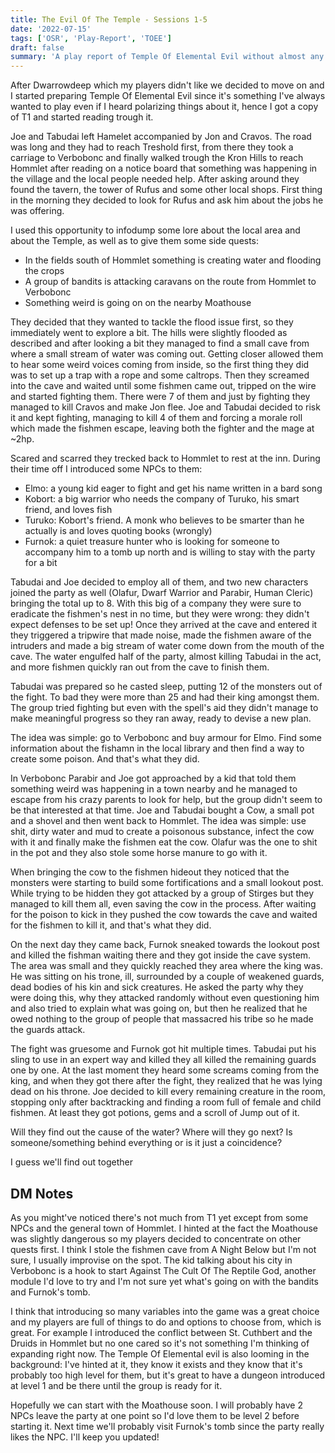 ```yaml
---
title: The Evil Of The Temple - Sessions 1-5
date: '2022-07-15'
tags: ['OSR', 'Play-Report', 'TOEE']
draft: false
summary: 'A play report of Temple Of Elemental Evil without almost any module content so far'
---
```


After Dwarrowdeep which my players didn't like we decided to move on and I started preparing Temple Of Elemental Evil since it's something I've always wanted to play even if I heard polarizing things about it, hence I got a copy of T1 and started reading trough it.

Joe and Tabudai left Hamelet accompanied by Jon and Cravos. The road was long and they had to reach Treshold first, from there they took a carriage to Verbobonc and finally walked trough the Kron Hills to reach Hommlet after reading on a notice board that something was happening in the village and the local people needed help. After asking around they found the tavern, the tower of Rufus and some other local shops. First thing in the morning they decided to look for Rufus and ask him about the jobs he was offering.

I used this opportunity to infodump some lore about the local area and about the Temple, as well as to give them some side quests:

- In the fields south of Hommlet something is creating water and flooding the crops
- A group of bandits is attacking caravans on the route from Hommlet to Verbobonc
- Something weird is going on on the nearby Moathouse

They decided that they wanted to tackle the flood issue first, so they immediately went to explore a bit. The hills were slightly flooded as described and after looking a bit they managed to find a small cave from where a small stream of water was coming out. Getting closer allowed them to hear some weird voices coming from inside, so the first thing they did was to set up a trap with a rope and some caltrops. Then they screamed into the cave and waited until some fishmen came out, tripped on the wire and started fighting them. There were 7 of them and just by fighting they managed to kill Cravos and make Jon flee. Joe and Tabudai decided to risk it and kept fighting, managing to kill 4 of them and forcing a morale roll which made the fishmen escape, leaving both the fighter and the mage at ~2hp.

Scared and scarred they trecked back to Hommlet to rest at the inn. During their time off I introduced some NPCs to them:

- Elmo: a young kid eager to fight and get his name written in a bard song
- Kobort: a big warrior who needs the company of Turuko, his smart friend, and loves fish
- Turuko: Kobort's friend. A monk who believes to be smarter than he actually is and loves quoting books (wrongly)
- Furnok: a quiet treasure hunter who is looking for someone to accompany him to a tomb up north and is willing to stay with the party for a bit

Tabudai and Joe decided to employ all of them, and two new characters joined the party as well (Olafur, Dwarf Warrior and Parabir, Human Cleric) bringing the total up to 8. With this big of a company they were sure to eradicate the fishmen's nest in no time, but they were wrong: they didn't expect defenses to be set up! Once they arrived at the cave and entered it they triggered a tripwire that made noise, made the fishmen aware of the intruders and made a big stream of water come down from the mouth of the cave. The water engulfed half of the party, almost killing Tabudai in the act, and more fishmen quickly ran out from the cave to finish them.

Tabudai was prepared so he casted sleep, putting 12 of the monsters out of the fight. To bad they were more than 25 and had their king amongst them. The group tried fighting but even with the spell's aid they didn't manage to make meaningful progress so they ran away, ready to devise a new plan.

The idea was simple: go to Verbobonc and buy armour for Elmo. Find some information about the fishamn in the local library and then find a way to create some poison. And that's what they did.

In Verbobonc Parabir and Joe got approached by a kid that told them something weird was happening in a town nearby and he managed to escape from his crazy parents to look for help, but the group didn't seem to be that interested at that time. Joe and Tabudai bought a Cow, a small pot and a shovel and then went back to Hommlet. The idea was simple: use shit, dirty water and mud to create a poisonous substance, infect the cow with it and finally make the fishmen eat the cow. Olafur was the one to shit in the pot and they also stole some horse manure to go with it.

When bringing the cow to the fishmen hideout they noticed that the monsters were starting to build some fortifications and a small lookout post. While trying to be hidden they got attacked by a group of Stirges but they managed to kill them all, even saving the cow in the process. After waiting for the poison to kick in they pushed the cow towards the cave and waited for the fishmen to kill it, and that's what they did.

On the next day they came back, Furnok sneaked towards the lookout post and killed the fishman waiting there and they got inside the cave system. The area was small and they quickly reached they area where the king was. He was sitting on his trone, ill, surrounded by a couple of weakened guards, dead bodies of his kin and sick creatures. He asked the party why they were doing this, why they attacked randomly without even questioning him and also tried to explain what was going on, but then he realized that he owed nothing to the group of people that massacred his tribe so he made the guards attack.

The fight was gruesome and Furnok got hit multiple times. Tabudai put his sling to use in an expert way and killed they all killed the remaining guards one by one. At the last moment they heard some screams coming from the king, and when they got there after the fight, they realized that he was lying dead on his throne. Joe decided to kill every remaining creature in the room, stopping only after backtracking and finding a room full of female and child fishmen. At least they got potions, gems and a scroll of Jump out of it.

Will they find out the cause of the water? Where will they go next? Is someone/something behind everything or is it just a coincidence?

I guess we'll find out together

## DM Notes

As you might've noticed there's not much from T1 yet except from some NPCs and the general town of Hommlet. I hinted at the fact the Moathouse was slightly dangerous so my players decided to concentrate on other quests first. I think I stole the fishmen cave from A Night Below but I'm not sure, I usually improvise on the spot. The kid talking about his city in Verbobonc is a hook to start Against The Cult Of The Reptile God, another module I'd love to try and I'm not sure yet what's going on with the bandits and Furnok's tomb.

I think that introducing so many variables into the game was a great choice and my players are full of things to do and options to choose from, which is great. For example I introduced the conflict between St. Cuthbert and the Druids in Hommlet but no one cared so it's not something I'm thinking of expanding right now. The Temple Of Elemental evil is also looming in the background: I've hinted at it, they know it exists and they know that it's probably too high level for them, but it's great to have a dungeon introduced at level 1 and be there until the group is ready for it.

Hopefully we can start with the Moathouse soon. I will probably have 2 NPCs leave the party at one point so I'd love them to be level 2 before starting it. Next time we'll probably visit Furnok's tomb since the party really likes the NPC. I'll keep you updated!
